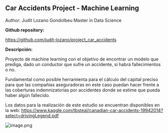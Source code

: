 ## Car Accidents Project - Machine Learning
Author: Judit Lozano Gondolbeu
Master in Data Science

**Github repository:**

https://github.com/judit-lozano/project_car_accidents

**Descripción:**

Proyecto de machine learning con el objetivo de encontrar un modelo que prediga, dado un conductor que sufre un accidente, si habrá fallecimientos o no.

Fundamental como posible herramienta para el cálculo del capital preciso para que las compañias aseguradoras en este caso puedan hacer frente a las coberturas indemnizatorias por accidentes donde se estime que pueda haber algún fallecido.

Los datos para la realización de este estudio se encuentran disponibles en la web: https://www.kaggle.com/tbsteal/canadian-car-accidents-19942014?select=drivingLegend.pdf


![image.png](attachment:5af07964-63fc-408e-8d59-5de1423141b4.png)